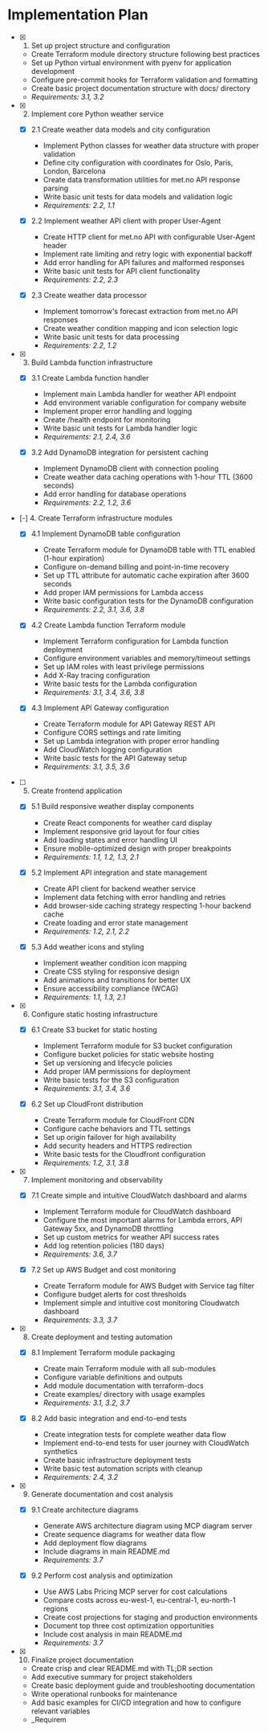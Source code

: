 # Implementation Plan

- [x] 1. Set up project structure and configuration
  - Create Terraform module directory structure following best practices
  - Set up Python virtual environment with pyenv for application development
  - Configure pre-commit hooks for Terraform validation and formatting
  - Create basic project documentation structure with docs/ directory
  - _Requirements: 3.1, 3.2_

- [x] 2. Implement core Python weather service
  - [x] 2.1 Create weather data models and city configuration
    - Implement Python classes for weather data structure with proper validation
    - Define city configuration with coordinates for Oslo, Paris, London, Barcelona
    - Create data transformation utilities for met.no API response parsing
    - Write basic unit tests for data models and validation logic
    - _Requirements: 2.2, 1.1_

  - [x] 2.2 Implement weather API client with proper User-Agent
    - Create HTTP client for met.no API with configurable User-Agent header
    - Implement rate limiting and retry logic with exponential backoff
    - Add error handling for API failures and malformed responses
    - Write basic unit tests for API client functionality
    - _Requirements: 2.2, 2.3_

  - [x] 2.3 Create weather data processor
    - Implement tomorrow's forecast extraction from met.no API responses
    - Create weather condition mapping and icon selection logic
    - Write basic unit tests for data processing
    - _Requirements: 2.2, 1.2_

- [x] 3. Build Lambda function infrastructure
  - [x] 3.1 Create Lambda function handler
    - Implement main Lambda handler for weather API endpoint
    - Add environment variable configuration for company website
    - Implement proper error handling and logging
    - Create /health endpoint for monitoring
    - Write basic unit tests for Lambda handler logic
    - _Requirements: 2.1, 2.4, 3.6_

  - [x] 3.2 Add DynamoDB integration for persistent caching
    - Implement DynamoDB client with connection pooling
    - Create weather data caching operations with 1-hour TTL (3600 seconds)
    - Add error handling for database operations
    - _Requirements: 2.2, 1.2, 3.6_

- [-] 4. Create Terraform infrastructure modules
  - [x] 4.1 Implement DynamoDB table configuration
    - Create Terraform module for DynamoDB table with TTL enabled (1-hour expiration)
    - Configure on-demand billing and point-in-time recovery
    - Set up TTL attribute for automatic cache expiration after 3600 seconds
    - Add proper IAM permissions for Lambda access
    - Write basic configuration tests for the DynamoDB configuration
    - _Requirements: 2.2, 3.1, 3.6, 3.8_

  - [x] 4.2 Create Lambda function Terraform module
    - Implement Terraform configuration for Lambda function deployment
    - Configure environment variables and memory/timeout settings
    - Set up IAM roles with least privilege permissions
    - Add X-Ray tracing configuration
    - Write basic tests for the Lambda configuration
    - _Requirements: 3.1, 3.4, 3.6, 3.8_

  - [x] 4.3 Implement API Gateway configuration
    - Create Terraform module for API Gateway REST API
    - Configure CORS settings and rate limiting
    - Set up Lambda integration with proper error handling
    - Add CloudWatch logging configuration
    - Write basic tests for the API Gateway setup
    - _Requirements: 3.1, 3.5, 3.6_

- [ ] 5. Create frontend application
  - [x] 5.1 Build responsive weather display components
    - Create React components for weather card display
    - Implement responsive grid layout for four cities
    - Add loading states and error handling UI
    - Ensure mobile-optimized design with proper breakpoints
    - _Requirements: 1.1, 1.2, 1.3, 2.1_

  - [x] 5.2 Implement API integration and state management
    - Create API client for backend weather service
    - Implement data fetching with error handling and retries
    - Add browser-side caching strategy respecting 1-hour backend cache
    - Create loading and error state management
    - _Requirements: 1.2, 2.1, 2.2_

  - [x] 5.3 Add weather icons and styling
    - Implement weather condition icon mapping
    - Create CSS styling for responsive design
    - Add animations and transitions for better UX
    - Ensure accessibility compliance (WCAG)
    - _Requirements: 1.1, 1.3, 2.1_

- [x] 6. Configure static hosting infrastructure
  - [x] 6.1 Create S3 bucket for static hosting
    - Implement Terraform module for S3 bucket configuration
    - Configure bucket policies for static website hosting
    - Set up versioning and lifecycle policies
    - Add proper IAM permissions for deployment
    - Write basic tests for the S3 configuration
    - _Requirements: 3.1, 3.4, 3.6_

  - [x] 6.2 Set up CloudFront distribution
    - Create Terraform module for CloudFront CDN
    - Configure cache behaviors and TTL settings
    - Set up origin failover for high availability
    - Add security headers and HTTPS redirection
    - Write basic tests for the Cloudfront configuration
    - _Requirements: 1.2, 3.1, 3.8_

- [x] 7. Implement monitoring and observability
  - [x] 7.1 Create simple and intuitive CloudWatch dashboard and alarms
    - Implement Terraform module for CloudWatch dashboard
    - Configure the most important alarms for Lambda errors, API Gateway 5xx, and DynamoDB throttling
    - Set up custom metrics for weather API success rates
    - Add log retention policies (180 days)
    - _Requirements: 3.6, 3.7_

  - [x] 7.2 Set up AWS Budget and cost monitoring
    - Create Terraform module for AWS Budget with Service tag filter
    - Configure budget alerts for cost thresholds
    - Implement simple and intuitive cost monitoring Cloudwatch dashboard
    - _Requirements: 3.3, 3.7_

- [x] 8. Create deployment and testing automation
  - [x] 8.1 Implement Terraform module packaging
    - Create main Terraform module with all sub-modules
    - Configure variable definitions and outputs
    - Add module documentation with terraform-docs
    - Create examples/ directory with usage examples
    - _Requirements: 3.1, 3.2, 3.7_

  - [x] 8.2 Add basic integration and end-to-end tests
    - Create integration tests for complete weather data flow
    - Implement end-to-end tests for user journey with CloudWatch synthetics
    - Create basic infrastructure deployment tests
    - Write basic test automation scripts with cleanup
    - _Requirements: 2.4, 3.2_

- [x] 9. Generate documentation and cost analysis
  - [x] 9.1 Create architecture diagrams
    - Generate AWS architecture diagram using MCP diagram server
    - Create sequence diagrams for weather data flow
    - Add deployment flow diagrams
    - Include diagrams in main README.md
    - _Requirements: 3.7_

  - [x] 9.2 Perform cost analysis and optimization
    - Use AWS Labs Pricing MCP server for cost calculations
    - Compare costs across eu-west-1, eu-central-1, eu-north-1 regions
    - Create cost projections for staging and production environments
    - Document top three cost optimization opportunities
    - Include cost analysis in main README.md
    - _Requirements: 3.7_

- [x] 10. Finalize project documentation
  - Create crisp and clear README.md with TL;DR section
  - Add executive summary for project stakeholders
  - Create basic deployment guide and troubleshooting documentation
  - Write operational runbooks for maintenance
  - Add basic examples for CI/CD integration and how to configure relevant variables
  - _Requirem